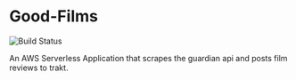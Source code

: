 # Good-Films

![Build Status](https://codebuild.eu-west-2.amazonaws.com/badges?uuid=eyJlbmNyeXB0ZWREYXRhIjoiUkhvVzRLa0VXeWJIMlJKNW0rVUxhMFdJSmNGYkU1b3VKUEtES2RwMm45dVJmZDQydUJjR2ptSkZ1RmdGMmllNzhmcGFMVGtEMVhPV2dCWDRiaHFwcWFrPSIsIml2UGFyYW1ldGVyU3BlYyI6Ik1INWFQYThnYVh5OGlNK1IiLCJtYXRlcmlhbFNldFNlcmlhbCI6MX0%3D&branch=master)

An AWS Serverless Application that scrapes the guardian api and posts film reviews to trakt.